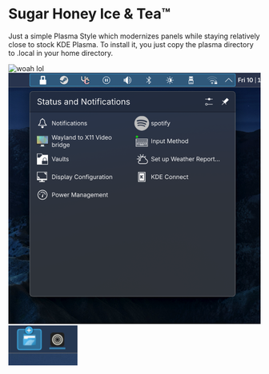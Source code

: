 # Sugar Honey Ice & Tea™

Just a simple Plasma Style which modernizes panels while staying relatively close to stock KDE Plasma.
To install it, you just copy the plasma directory to .local in your home directory.

![woah lol](screenshots/image1.png)
![woah lol](screenshots/image2.png)
![woah lol](screenshots/image3.png)

